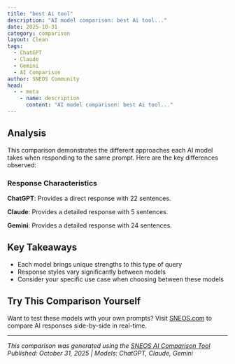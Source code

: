 ```yaml
---
title: "best Ai tool"
description: "AI model comparison: best Ai tool..."
date: 2025-10-31
category: comparison
layout: Clean
tags:
  - ChatGPT
  - Claude
  - Gemini
  - AI Comparison
author: SNEOS Community
head:
  - - meta
    - name: description
      content: "AI model comparison: best Ai tool..."
---
```


<ChatComparison
  title="best Ai tool"
  prompt="best Ai tool"
  :responses='{
    "ChatGPT": "The \u0022best\u0022 AI tool depends on your specific needs and use cases. Here are some top AI tools categorized by purpose:\n\n1. **Natural Language Processing (NLP) \u0026 Text Generation:**\n   - **OpenAI GPT (ChatGPT, GPT-4):** Excellent for text generation, conversations, summarization, translation, and more.\n   - **Google Bard:** Another strong conversational AI.\n   - **Hugging Face Transformers:** Open-source models for various NLP tasks.\n\n2. **Machine Learning Platforms:**\n   - **TensorFlow:** Popular open-source ML framework by Google.\n   - **PyTorch:** Widely used open-source ML framework favored by researchers.\n   - **Scikit-learn:** Great for classical ML algorithms and easy prototyping.\n\n3. **Computer Vision:**\n   - **OpenCV:** Open-source library for image and video processing.\n   - **TensorFlow Object Detection API:** For building custom object detection models.\n   - **Detectron2:** Facebook\u2019s high-performance object detection and segmentation.\n\n4. **No-Code/Low-Code AI Tools:**\n   - **DataRobot:** Automated machine learning platform.\n   - **Lobe.ai:** Easy-to-use tool for building custom AI models.\n   - **Runway ML:** Creative AI tools for artists and designers.\n\n5. **AI for Code:**\n   - **GitHub Copilot:** AI coding assistant.\n   - **Tabnine:** AI-powered code completion.\n\nIf you specify your goals, I can suggest the best AI tool tailored for your needs!",
    "Claude": "The \u0022best\u0022 AI tool really depends on what you need it for! Here are some top options across different categories:\n\n## **Text \u0026 Writing**\n- **ChatGPT** - Great for conversations, writing, coding, analysis\n- **Claude** (that\u0027s me!) - Strong at analysis, writing, and helpful assistance\n- **Gemini** - Google\u0027s AI with web search integration\n\n## **Image Generation**\n- **DALL-E 3** - High-quality, creative images\n- **Midjourney** - Artistic, stylized images\n- **Stable Diffusion** - Open-source, customizable\n\n## **Coding**\n- **GitHub Copilot** - Code completion and suggestions\n- **Cursor** - AI-powered code editor\n- **Replit** - AI coding assistant\n\n## **Productivity**\n- **Notion AI** - Note-taking and content creation\n- **Grammarly** - Writing enhancement\n- **Otter.ai** - Meeting transcription\n\n## **Video/Audio**\n- **RunwayML** - Video editing and generation\n- **ElevenLabs** - Voice cloning and text-to-speech\n\nWhat specific task are you looking to accomplish? I can give you more targeted recommendations based on your needs!",
    "Gemini": "The \u0022best\u0022 AI tool depends entirely on what you\u0027re trying to accomplish! There\u0027s no single AI tool that excels at everything. To give you the most helpful recommendation, I need a little more information.  Tell me:\n\n**1. What do you want to do with AI?** Be as specific as possible.  Here are some examples:\n\n*   **Write content:** blog posts, articles, marketing copy, social media updates\n*   **Generate images:** realistic photos, artistic illustrations, product mockups\n*   **Analyze data:** identify trends, predict outcomes, extract insights\n*   **Automate tasks:** schedule appointments, answer emails, manage projects\n*   **Create presentations:** turn data into compelling visuals and narratives\n*   **Improve customer service:** chatbots, personalized recommendations\n*   **Learn something new:** get explanations, summaries, and study guides\n*   **Generate code:** create or debug code in various programming languages.\n*   **Create music:** Generate melodies, harmonies, or entire songs\n*   **Make videos:** automated editing, special effects, or full video generation\n*   **Translate languages:** translate text or speech in real-time or offline.\n*   **Summarize long form text**: condense research papers, books or articles\n\n**2. What is your budget?**\n\n*   **Free:** Looking for free tools or free tiers of paid tools\n*   **Budget-friendly:** Willing to pay a small monthly fee\n*   **Professional:** Ready to invest in a powerful, paid tool\n\n**3. What is your skill level?**\n\n*   **Beginner:** Need something easy to use with a simple interface\n*   **Intermediate:** Comfortable with some technical concepts\n*   **Advanced:** Experienced with AI and looking for advanced features and customization\n\nOnce I have this information, I can give you some specific and helpful recommendations.\n\n**In the meantime, here are a few *general* suggestions for popular AI tools in different categories:**\n\n*   **Large Language Models (for writing, brainstorming, etc.):**\n    *   **ChatGPT (OpenAI):** Very versatile, good for general tasks, writing, and conversations.\n    *   **Google Gemini (Google):** Similar to ChatGPT, integrates well with Google services.\n    *   **Claude (Anthropic):** Known for its strong writing and reasoning capabilities.\n*   **Image Generation:**\n    *   **DALL-E 2 (OpenAI):** Creates realistic and creative images from text descriptions.\n    *   **Midjourney:** Excels at artistic and surreal image generation (Discord-based).\n    *   **Stable Diffusion:** Open-source and highly customizable, requiring more technical knowledge.\n*   **Data Analysis:**\n    *   **Tableau:** Powerful data visualization and analysis tool.\n    *   **Google Data Studio:** Free and easy-to-use data visualization tool (now Looker Studio).\n*   **AI-Powered Design:**\n    *   **Canva:** Uses AI to help with design layouts, image editing, and content creation.\n\nLooking forward to hearing more about what you\u0027re looking for so I can give you a better answer!\n"
  }'
  published-date="12:34"
/>

## Analysis

This comparison demonstrates the different approaches each AI model takes when responding to the same prompt. Here are the key differences observed:

### Response Characteristics

**ChatGPT**: Provides a direct response with 22 sentences. 

**Claude**: Provides a detailed response with 5 sentences. 

**Gemini**: Provides a detailed response with 24 sentences. 

## Key Takeaways

- Each model brings unique strengths to this type of query
- Response styles vary significantly between models
- Consider your specific use case when choosing between these models

## Try This Comparison Yourself

Want to test these models with your own prompts? Visit [SNEOS.com](https://sneos.com) to compare AI responses side-by-side in real-time.

---

*This comparison was generated using the [SNEOS AI Comparison Tool](https://sneos.com)*
*Published: October 31, 2025 | Models: ChatGPT, Claude, Gemini*
